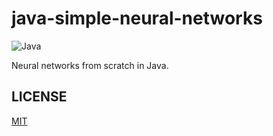 # java-simple-neural-networks

![Java](https://img.shields.io/badge/java-EC1F24?style=for-the-badge&logo=openjdk&logoColor=white&labelColor=101010)

Neural networks from scratch in Java.

## LICENSE
[MIT](LICENSE "LICENSE")
